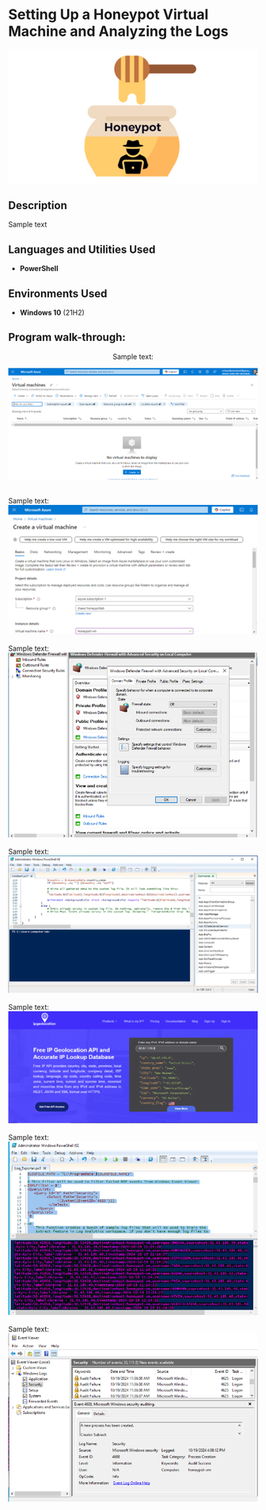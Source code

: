 <h1>Setting Up a Honeypot Virtual Machine and Analyzing the Logs</h1>

![](https://github.com/rbrianshutt/honeypot_virtual_machine/blob/main/images/honeypot.png)

<h2>Description</h2>
Sample text
<br />


<h2>Languages and Utilities Used</h2>

- <b>PowerShell</b> 


<h2>Environments Used </h2>

- <b>Windows 10</b> (21H2)

<h2>Program walk-through:</h2>

<p align="center">
Sample text:  <br/>
 
![](https://github.com/rbrianshutt/honeypot_virtual_machine/blob/main/images/create_virtual_machine.PNG)
<br />
<br />

Sample text:  <br/>
![](https://github.com/rbrianshutt/honeypot_virtual_machine/blob/main/images/setup_virtual_machine.PNG)
<br />
<br />
Sample text:  <br/>
![](https://github.com/rbrianshutt/honeypot_virtual_machine/blob/main/images/disable_fireware.PNG)
<br />
<br />
Sample text:  <br/>
![](https://github.com/rbrianshutt/honeypot_virtual_machine/blob/main/images/script_security_log_powershell.PNG)
<br />
<br />
Sample text:  <br/>
![](https://github.com/rbrianshutt/honeypot_virtual_machine/blob/main/images/ipgeolocation.PNG)
<br />
<br />
Sample text:  <br/>
![](https://github.com/rbrianshutt/honeypot_virtual_machine/blob/main/images/powershell_script_parsing_data.PNG)
<br />
<br />
Sample text:  <br/>
![](https://github.com/rbrianshutt/honeypot_virtual_machine/blob/main/images/event_viewer.PNG)
</p>

<!--
 ```diff
- text in red
+ text in green
! text in orange
# text in gray
@@ text in purple (and bold)@@
```
--!>

